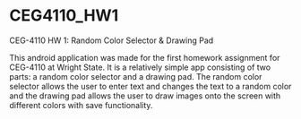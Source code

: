 # CEG4110_HW1

CEG-4110 HW 1: Random Color Selector & Drawing Pad

This android application was made for the first homework assignment for CEG-4110 at Wright State. 
It is a relatively simple app consisting of two parts: a random color selector and a drawing pad. 
The random color selector allows the user to enter text and changes the text to a random color and 
the drawing pad allows the user to draw images onto the screen with different colors with save functionality. 
